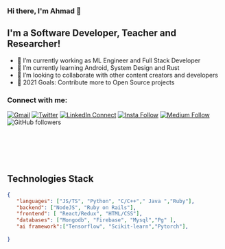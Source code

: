 ### Hi there, I'm Ahmad 👋

## I'm a Software Developer, Teacher and Researcher!
- 🔭 I’m currently working as ML Engineer and Full Stack Developer
- 🌱 I’m currently learning Android, System Design and Rust 
- 👯 I’m looking to collaborate with other content creators and developers
- 🥅 2021 Goals: Contribute more to Open Source projects

### Connect with me:

[![Gmail](https://img.shields.io/badge/%20-Send%20Mail-black?color=14171A&labelColor=ef5350&logo=gmail&logoColor=ffffff)](mailto:ahmadrana550@gmail.com?subject=From%20GitHub&body=Hi,%20there.%20Found%20you%20from%20GitHub.)
[![Twitter](https://img.shields.io/twitter/url/https/twitter.com/cloudposse.svg?style=social&label=Follow%20%40Ahmad)](https://twitter.com/)
[![LinkedIn Connect](https://img.shields.io/badge/%20-Connect-black?color=14171A&labelColor=212121&logo=linkedin&logoColor=ffffff)](https://www.linkedin.com/in/muhammad-a-883260119/)
[![Insta Follow](https://img.shields.io/badge/%20-Follow-black?color=14171A&labelColor=d81b60&logo=instagram&logoColor=ffffff)](https://www.instagram.com/)
[![Medium Follow](https://img.shields.io/badge/%20-Follow-black?color=14171A&labelColor=050404&logo=medium&logoColor=ffffff)](https://medium.com/)
![GitHub followers](https://img.shields.io/github/followers/Muhammad-Ahmad-ai?label=follow&style=social)

<br />
<br />
<br />
<br />

## Technologies Stack

```json
{
   "languages": ["JS/TS", "Python", "C/C++"," Java ","Ruby"],
   "backend": ["NodeJS", "Ruby on Rails"],
   "frontend": [ "React/Redux", "HTML/CSS"],
   "databases": ["Mongodb", "Firebase", "Mysql","Pg" ],
   "ai framework":["Tensorflow", "Scikit-learn","Pytorch"],
   
}
```

